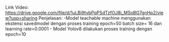 Link Video: https://drive.google.com/file/d/1uLBj9tvbPqPSdTzfOJ8i_MSoBG7gnHp2/view?usp=sharing
Penjelasan: -Model teachable machine menggunakan ekstensi savedmodel dengan proses training epoch=50 batch size= 16 dan learning rate=0.0001
            - Model Yolov8 dilakukan proses training dengan epoch=10 
